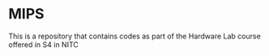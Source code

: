 # MIPS
This is a repository that contains codes as part of the Hardware Lab course offered in S4 in NITC
